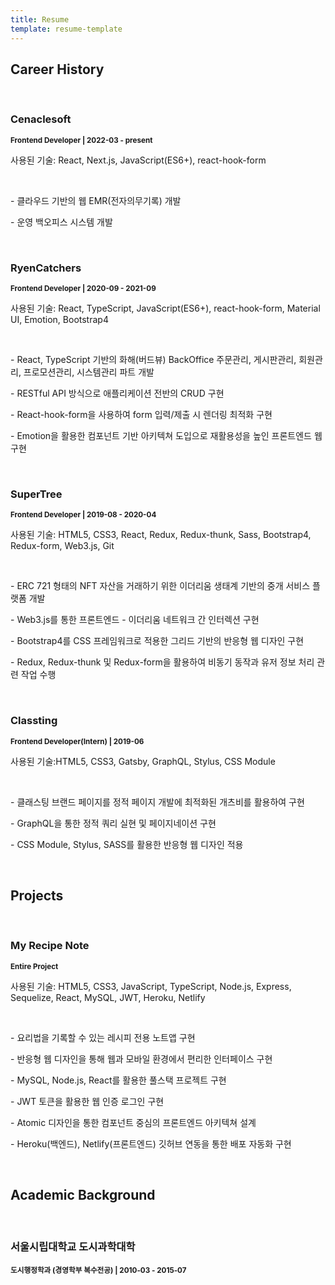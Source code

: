 ```yaml
---
title: Resume
template: resume-template
---
```


## Career History
<br>
<h3>Cenaclesoft</h3>
<small><b>Frontend Developer | 2022-03 - present</small></b>
<br>
<p>사용된 기술: React, Next.js, JavaScript(ES6+), react-hook-form</p>
<br>

<p>
- 클라우드 기반의 웹 EMR(전자의무기록) 개발
</p>
<p>
- 운영 백오피스 시스템 개발
</p>

<br>
<h3>RyenCatchers</h3>
<small><b>Frontend Developer | 2020-09 - 2021-09</small></b>
<br>
<p>사용된 기술: React, TypeScript, JavaScript(ES6+), react-hook-form, Material UI, Emotion, Bootstrap4</p>
<br>

<p>
- React, TypeScript 기반의 화해(버드뷰) BackOffice 주문관리, 게시판관리, 회원관리, 프로모션관리, 시스템관리 파트 개발
</p>
<p>
- RESTful API 방식으로 애플리케이션 전반의 CRUD 구현
</p>
<p>
- React-hook-form을 사용하여 form 입력/제출 시 렌더링 최적화 구현
</p>
<p>
- Emotion을 활용한 컴포넌트 기반 아키텍쳐 도입으로 재활용성을 높인 프론트엔드 웹 구현
</p>


<br>

<h3>SuperTree</h3>
<b><small>Frontend Developer | 2019-08 - 2020-04</small></b>
<br>
<p>사용된 기술: HTML5, CSS3, React, Redux, Redux-thunk, Sass, Bootstrap4, Redux-form, Web3.js, Git</p>
<br>
<p>
- ERC 721 형태의 NFT 자산을 거래하기 위한 이더리움 생태계 기반의 중개 서비스 플랫폼 개발
</p>
<p>
- Web3.js를 통한 프론트엔드 - 이더리움 네트워크 간 인터렉션 구현
</p>
<p>
- Bootstrap4를 CSS 프레임워크로 적용한 그리드 기반의 반응형 웹 디자인 구현
</p>
<p>
- Redux, Redux-thunk 및 Redux-form을 활용하여 비동기 동작과 유저 정보 처리 관련 작업 수행
</p>


<br>

<h3>Classting</h3>
<small><b>Frontend Developer(Intern) | 2019-06</b></small>
<br>
<p>사용된 기술:HTML5, CSS3, Gatsby, GraphQL, Stylus, CSS Module</p>
<br>
<p>
- 클래스팅 브랜드 페이지를 정적 페이지 개발에 최적화된 개츠비를 활용하여 구현
</p>
<p>
- GraphQL을 통한 정적 쿼리 실현 및 페이지네이션 구현
</p>
<p>
- CSS Module, Stylus, SASS를 활용한 반응형 웹 디자인 적용
</p>

<br>


## Projects
<br>

<h3>My Recipe Note</h3>
<b><small>Entire Project</small></b>
<br>

<p>사용된 기술: HTML5, CSS3, JavaScript, TypeScript, Node.js, Express, Sequelize, React, MySQL, JWT, Heroku, Netlify</p>
<br>
<p>
- 요리법을 기록할 수 있는 레시피 전용 노트앱 구현
</p>
<p>
- 반응형 웹 디자인을 통해 웹과 모바일 환경에서 편리한 인터페이스 구현
</p>
<p>
- MySQL, Node.js, React를 활용한 풀스택 프로젝트 구현
</p>
<p>
- JWT 토큰을 활용한 웹 인증 로그인 구현
</p>
<p>
- Atomic 디자인을 통한 컴포넌트 중심의 프론트엔드 아키텍쳐 설계
</p>
<p>
- Heroku(백엔드), Netlify(프론트엔드) 깃허브 연동을 통한 배포 자동화 구현
</p>

<br>

## Academic Background
<br>

<h3>서울시립대학교 도시과학대학</h3>
<small><b>도시행정학과 (경영학부 복수전공) | 2010-03 - 2015-07</b></small>


